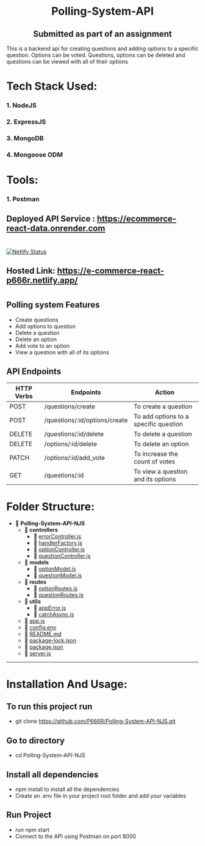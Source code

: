 # <div align="center">Polling-System-API

## <div align="center" >Submitted as part of an assignment</div>

This is a backend api for creating questions and adding options to a specific question. Options can be voted. Questions, options can be deleted and questions can be viewed with all of their options

</div>

# Tech Stack Used:

### 1. NodeJS

### 2. ExpressJS

### 3. MongoDB

### 4. Mongoose ODM

# Tools:

### 1. Postman

## Deployed API Service : https://ecommerce-react-data.onrender.com

# <div align="center">

[![Netlify Status](https://api.netlify.com/api/v1/badges/fa6cc23e-b705-4b2d-b4d0-32171e3c8b85/deploy-status)](https://app.netlify.com/sites/e-commerce-react-p666r/deploys)

## Hosted Link: https://e-commerce-react-p666r.netlify.app/

</div>
</div>

# <div align="center">

## Polling system Features

- Create questions
- Add options to question
- Delete a question
- Delete an option
- Add vote to an option
- View a question with all of its options

## API Endpoints

| HTTP Verbs | Endpoints                     | Action                                |
| ---------- | ----------------------------- | ------------------------------------- |
| POST       | /questions/create             | To create a question                  |
| POST       | /questions/:id/options/create | To add options to a specific question |
| DELETE     | /questions/:id/delete         | To delete a question                  |
| DELETE     | /options/:id/delete           | To delete an option                   |
| PATCH      | /options/:id/add_vote         | To increase the count of votes        |
| GET        | /questions/:id                | To view a question and its options    |

</div>

</hr>

# Folder Structure:

- 📂 **Polling\-System\-API\-NJS**
  - 📂 **controllers**
    - 📄 [errorController.js](controllers/errorController.js)
    - 📄 [handlerFactory.js](controllers/handlerFactory.js)
    - 📄 [optionController.js](controllers/optionController.js)
    - 📄 [questionController.js](controllers/questionController.js)
  - 📂 **models**
    - 📄 [optionModel.js](models/optionModel.js)
    - 📄 [questionModel.js](models/questionModel.js)
  - 📂 **routes**
    - 📄 [optionRoutes.js](routes/optionRoutes.js)
    - 📄 [questionRoutes.js](routes/questionRoutes.js)
  - 📂 **utils**
    - 📄 [appError.js](utils/appError.js)
    - 📄 [catchAsync.js](utils/catchAsync.js)
  - 📄 [app.js](app.js)
  - 📄 [config.env](config.env)
  - 📄 [README.md](README.md)
  - 📄 [package\-lock.json](package-lock.json)
  - 📄 [package.json](package.json)
  - 📄 [server.js](server.js)

<hr/>

# Installation And Usage:

## To run this project run

- git clone https://github.com/P666R/Polling-System-API-NJS.git

## Go to directory

- cd Polling-System-API-NJS

## Install all dependencies

- npm install to install all the dependencies
- Create an .env file in your project root folder and add your variables

## Run Project

- run npm start
- Connect to the API using Postman on port 8000

